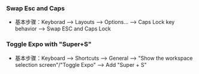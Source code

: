 ### Swap Esc and Caps
* 基本步骤：Keyborad --> Layouts --> Options... --> Caps Lock key behavior --> Swap ESC and Caps Lock

### Toggle Expo with "Super+S"
* 基本步骤：Keyboard --> Shortcuts --> General --> "Show the workspace selection screen"/"Toggle Expo" --> Add "Super + S"


